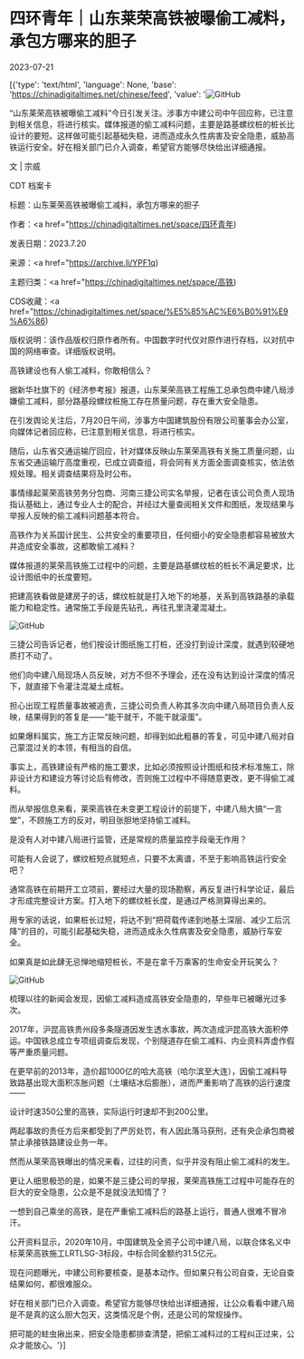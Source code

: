 # 四环青年｜山东莱荣高铁被曝偷工减料，承包方哪来的胆子

2023-07-21

[{'type': 'text/html', 'language': None, 'base': 'https://chinadigitaltimes.net/chinese/feed', 'value': '![GitHub](https://chinadigitaltimes.net/chinese/files/2023/07/image-1689969733669.png)



“山东莱荣高铁被曝偷工减料”今日引发关注。涉事方中建公司中午回应称，已注意到相关信息，将进行核实。媒体报道的偷工减料问题，主要是路基螺纹桩的桩长比设计的要短。这样做可能引起基础失稳，进而造成永久性病害及安全隐患，威胁高铁运行安全。好在相关部门已介入调查，希望官方能够尽快给出详细通报。



文 | 宗威



CDT 档案卡

标题：山东莱荣高铁被曝偷工减料，承包方哪来的胆子

作者：<a href="https://chinadigitaltimes.net/space/四环青年)

发表日期：2023.7.20

来源：<a href="https://archive.li/YPF1q)

主题归类：<a href="https://chinadigitaltimes.net/space/高铁)

CDS收藏：<a href="https://chinadigitaltimes.net/space/%E5%85%AC%E6%B0%91%E9%A6%86)

版权说明：该作品版权归原作者所有。中国数字时代仅对原作进行存档，以对抗中国的网络审查。详细版权说明。





高铁建设也有人偷工减料，你敢相信么？

据新华社旗下的《经济参考报》报道，山东莱荣高铁工程施工总承包商中建八局涉嫌偷工减料，部分路基段螺纹桩施工存在质量问题，存在重大安全隐患。

在引发舆论关注后，7月20日午间，涉事方中国建筑股份有限公司董事会办公室，向媒体记者回应称，已注意到相关信息，将进行核实。

随后，山东省交通运输厅回应，针对媒体反映山东莱荣高铁有关施工质量问题，山东省交通运输厅高度重视，已成立调查组，将会同有关方面全面调查核实，依法依规处理。相关调查结果将及时公布。

事情缘起莱荣高铁劳务分包商、河南三捷公司实名举报，记者在该公司负责人现场指认基础上，通过专业人士的配合，并经过大量查阅相关文件和图纸，发现结果与举报人反映的偷工减料问题基本符合。

高铁作为关系国计民生、公共安全的重要项目，任何细小的安全隐患都容易被放大并造成安全事故，这都敢偷工减料？

媒体报道的莱荣高铁施工过程中的问题，主要是路基螺纹桩的桩长不满足要求，比设计图纸中的长度要短。

把建高铁看做是建房子的话，螺纹桩就是打入地下的地基，关系到高铁路基的承载能力和稳定性。通常施工手段是先钻孔，再往孔里浇灌混凝土。

![GitHub](https://chinadigitaltimes.net/chinese/files/2023/07/post-698469-64bae583d8de1.)

三捷公司告诉记者，他们按设计图纸施工打桩，还没打到设计深度，就遇到较硬地质打不动了。

他们向中建八局现场人员反映，对方不但不予理会，还在没有达到设计深度的情况下，就直接下令灌注混凝土成桩。

担心出现工程质量事故被追责，三捷公司负责人称其多次向中建八局项目负责人反映，结果得到的答复是——“能干就干，不能干就滚蛋”。

如果爆料属实，施工方正常反映问题，却得到如此粗暴的答复，可见中建八局对自己蒙混过关的本领，有相当的自信。

事实上，高铁建设有严格的施工要求，比如必须按照设计图纸和技术标准施工，除非设计方和建设方等讨论后有修改，否则施工过程中不得随意更改，更不得偷工减料。

而从举报信息来看，莱荣高铁在未变更工程设计的前提下，中建八局大搞“一言堂”，不顾施工方的反对，明目张胆地坚持偷工减料。

是没有人对中建八局进行监管，还是常规的质量监控手段毫无作用？

可能有人会说了，螺纹桩短点就短点，只要不太离谱，不至于影响高铁运行安全吧？

通常高铁在前期开工立项前，要经过大量的现场勘察，再反复进行科学论证，最后才形成完整设计方案。打入地下的螺纹桩长度，是通过严格测算得出来的。

用专家的话说，如果桩长过短，将达不到“把荷载传递到地基土深层、减少工后沉降”的目的，可能引起基础失稳，进而造成永久性病害及安全隐患，威胁行车安全。

如果真是如此肆无忌惮地缩短桩长，不是在拿千万乘客的生命安全开玩笑么？

![GitHub](https://chinadigitaltimes.net/chinese/files/2023/07/post-698469-64bae583e3468.)

梳理以往的新闻会发现，因偷工减料造成高铁安全隐患的，早些年已被曝光过多次。

2017年，沪昆高铁贵州段多条隧道因发生透水事故，两次造成沪昆高铁大面积停运。中国铁总成立专项组调查后发现，个别隧道存在偷工减料、内业资料弄虚作假等严重质量问题。

在更早前的2013年，造价超1000亿的哈大高铁（哈尔滨至大连），因偷工减料导致路基出现大面积冻胀问题（土壤结冰后膨胀），进而严重影响了高铁的运行速度——

设计时速350公里的高铁，实际运行时速却不到200公里。

两起事故的责任方后来都受到了严厉处罚，有人因此落马获刑，还有央企承包商被禁止承接铁路建设业务一年。

然而从莱荣高铁曝出的情况来看，过往的问责，似乎并没有阻止偷工减料的发生。

更让人细思极恐的是，如果不是三捷公司的举报，莱荣高铁施工过程中可能存在的巨大的安全隐患，公众是不是就没法知情了？

一想到自己乘坐的高铁，是在严重偷工减料后的路基上运行，普通人很难不冒冷汗。

公开资料显示，2020年10月，中国建筑及全资子公司中建八局，以联合体名义中标莱荣高铁施工LRTLSG-3标段，中标合同金额约31.5亿元。

现在问题曝光，中建公司称要核查，是基本动作。但如果只有公司自查，无论自查结果如何，都很难服众。

好在相关部门已介入调查。希望官方能够尽快给出详细通报，让公众看看中建八局是不是真的这么胆大包天，这类情况是个例，还是公司的常规操作。

把可能的蛀虫揪出来，把安全隐患都排查清楚，把偷工减料过的工程纠正过来，公众才能放心。'}]